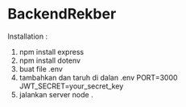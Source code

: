 # BackendRekber

Installation :
1. npm install express
2. npm install dotenv
3. buat file .env
4. tambahkan dan taruh di dalan .env
PORT=3000
JWT_SECRET=your_secret_key
5. jalankan server node .
